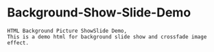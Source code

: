 # Background-Show-Slide-Demo
	HTML Background Picture ShowSlide Demo,
	This is a demo html for background slide show and crossfade image effect.
